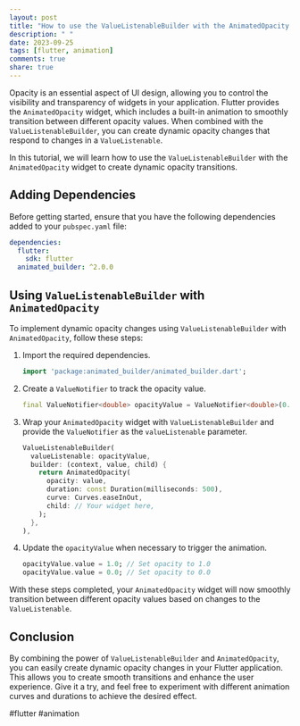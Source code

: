 ```yaml
---
layout: post
title: "How to use the ValueListenableBuilder with the AnimatedOpacity widget for dynamic opacity changes"
description: " "
date: 2023-09-25
tags: [flutter, animation]
comments: true
share: true
---
```


Opacity is an essential aspect of UI design, allowing you to control the visibility and transparency of widgets in your application. Flutter provides the `AnimatedOpacity` widget, which includes a built-in animation to smoothly transition between different opacity values. When combined with the `ValueListenableBuilder`, you can create dynamic opacity changes that respond to changes in a `ValueListenable`.

In this tutorial, we will learn how to use the `ValueListenableBuilder` with the `AnimatedOpacity` widget to create dynamic opacity transitions.

## Adding Dependencies
Before getting started, ensure that you have the following dependencies added to your `pubspec.yaml` file:

```yaml
dependencies:
  flutter:
    sdk: flutter
  animated_builder: ^2.0.0
```

## Using `ValueListenableBuilder` with `AnimatedOpacity`

To implement dynamic opacity changes using `ValueListenableBuilder` with `AnimatedOpacity`, follow these steps:

1. Import the required dependencies.

    ```dart
    import 'package:animated_builder/animated_builder.dart';
    ```

2. Create a `ValueNotifier` to track the opacity value. 

    ```dart
    final ValueNotifier<double> opacityValue = ValueNotifier<double>(0.0);
    ```

3. Wrap your `AnimatedOpacity` widget with `ValueListenableBuilder` and provide the `ValueNotifier` as the `valueListenable` parameter.

    ```dart
    ValueListenableBuilder(
      valueListenable: opacityValue,
      builder: (context, value, child) {
        return AnimatedOpacity(
          opacity: value,
          duration: const Duration(milliseconds: 500),
          curve: Curves.easeInOut,
          child: // Your widget here,
        );
      },
    ),
    ```

4. Update the `opacityValue` when necessary to trigger the animation.

    ```dart
    opacityValue.value = 1.0; // Set opacity to 1.0
    opacityValue.value = 0.0; // Set opacity to 0.0
    ```

With these steps completed, your `AnimatedOpacity` widget will now smoothly transition between different opacity values based on changes to the `ValueListenable`.

## Conclusion

By combining the power of `ValueListenableBuilder` and `AnimatedOpacity`, you can easily create dynamic opacity changes in your Flutter application. This allows you to create smooth transitions and enhance the user experience. Give it a try, and feel free to experiment with different animation curves and durations to achieve the desired effect.

#flutter #animation